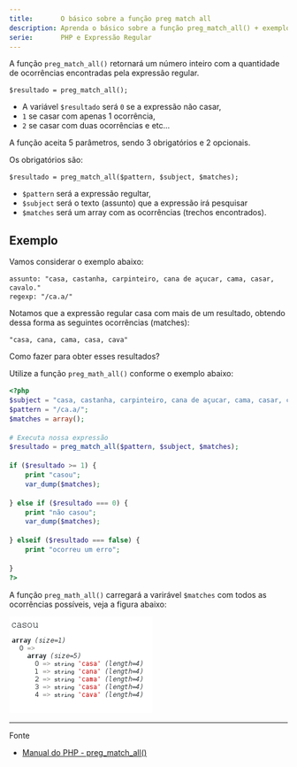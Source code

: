 ```yaml
---
title:       O básico sobre a função preg match all
description: Aprenda o básico sobre a função preg_match_all() + exemplo
serie:       PHP e Expressão Regular
---
```



A função `preg_match_all()` retornará um número inteiro com a quantidade de ocorrências encontradas pela expressão regular.
    
    $resultado = preg_match_all();

- A variável `$resultado` será `0` se a expressão não casar,
- `1` se casar com apenas 1 ocorrência,
- `2` se casar com duas ocorrências e etc...

A função aceita 5 parâmetros, sendo 3 obrigatórios e 2 opcionais.

Os obrigatórios são:

    $resultado = preg_match_all($pattern, $subject, $matches);

- `$pattern` será a expressão regultar,
- `$subject` será o texto (assunto) que a expressão irá pesquisar 
- `$matches` será um array com as ocorrências (trechos encontrados).


Exemplo
---

Vamos considerar o exemplo abaixo:

    assunto: "casa, castanha, carpinteiro, cana de açucar, cama, casar, cavalo."
    regexp: "/ca.a/"

Notamos que a expressão regular casa com mais de um resultado, obtendo dessa forma as seguintes ocorrências (matches):

    "casa, cana, cama, casa, cava"

Como fazer para obter esses resultados?

Utilize a função `preg_math_all()` conforme o exemplo abaixo:


```php
<?php
$subject = "casa, castanha, carpinteiro, cana de açucar, cama, casar, cavalo.";
$pattern = "/ca.a/";
$matches = array();

# Executa nossa expressão
$resultado = preg_match_all($pattern, $subject, $matches);

if ($resultado >= 1) {
    print "casou";
    var_dump($matches);

} else if ($resultado === 0) {
    print "não casou";
    var_dump($matches);

} elseif ($resultado === false) {
    print "ocorreu um erro";

}
?>
```

A função `preg_math_all()` carregará a varirável `$matches` com todos as ocorrências possíveis, veja a figura abaixo:

![Figura com o resultado de preg match all](php-preg-match-all.png "preg match all")

- - -
Fonte

- [Manual do PHP - preg_match_all()](http://www.php.net/manual/pt_BR/function.preg-match-all.php "link-externo")
